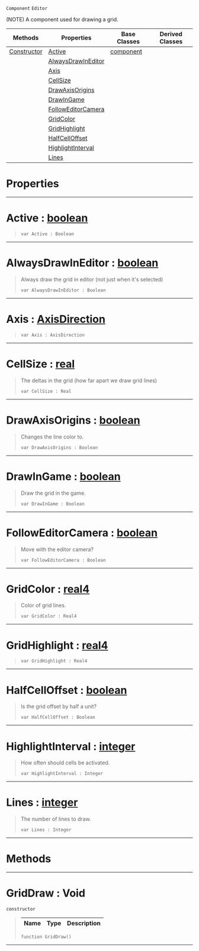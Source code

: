  `Component` `Editor`



(NOTE) A component used for drawing a grid.

|Methods|Properties|Base Classes|Derived Classes|
|---|---|---|---|
|[ Constructor](https://github.com/ArendDanielek/ZeroDocsTest/blob/master/code_reference/class_reference/griddraw.markdown#griddraw-void)|[ Active](https://github.com/ArendDanielek/ZeroDocsTest/blob/master/code_reference/class_reference/griddraw.markdown#active-zero-engine-docum)|[component](https://github.com/ArendDanielek/ZeroDocsTest/blob/master/code_reference/class_reference/component.markdown)| |
| |[ AlwaysDrawInEditor](https://github.com/ArendDanielek/ZeroDocsTest/blob/master/code_reference/class_reference/griddraw.markdown#alwaysdrawineditor-zero)| | |
| |[ Axis](https://github.com/ArendDanielek/ZeroDocsTest/blob/master/code_reference/class_reference/griddraw.markdown#axis-zero-engine-documen)| | |
| |[ CellSize](https://github.com/ArendDanielek/ZeroDocsTest/blob/master/code_reference/class_reference/griddraw.markdown#cellsize-zero-engine-doc)| | |
| |[ DrawAxisOrigins](https://github.com/ArendDanielek/ZeroDocsTest/blob/master/code_reference/class_reference/griddraw.markdown#drawaxisorigins-zero-eng)| | |
| |[ DrawInGame](https://github.com/ArendDanielek/ZeroDocsTest/blob/master/code_reference/class_reference/griddraw.markdown#drawingame-zero-engine-d)| | |
| |[ FollowEditorCamera](https://github.com/ArendDanielek/ZeroDocsTest/blob/master/code_reference/class_reference/griddraw.markdown#followeditorcamera-zero)| | |
| |[ GridColor](https://github.com/ArendDanielek/ZeroDocsTest/blob/master/code_reference/class_reference/griddraw.markdown#gridcolor-zero-engine-do)| | |
| |[ GridHighlight](https://github.com/ArendDanielek/ZeroDocsTest/blob/master/code_reference/class_reference/griddraw.markdown#gridhighlight-zero-engin)| | |
| |[ HalfCellOffset](https://github.com/ArendDanielek/ZeroDocsTest/blob/master/code_reference/class_reference/griddraw.markdown#halfcelloffset-zero-engi)| | |
| |[ HighlightInterval](https://github.com/ArendDanielek/ZeroDocsTest/blob/master/code_reference/class_reference/griddraw.markdown#highlightinterval-zero-e)| | |
| |[ Lines](https://github.com/ArendDanielek/ZeroDocsTest/blob/master/code_reference/class_reference/griddraw.markdown#lines-zero-engine-docume)| | |


 #  Properties


---  
 #  Active : [boolean](https://github.com/ArendDanielek/ZeroDocsTest/blob/master/code_reference/zilch_base_types/boolean.markdown)

> 
> ``` lang=cpp, name=Zilch
> var Active : Boolean


---  
 #  AlwaysDrawInEditor : [boolean](https://github.com/ArendDanielek/ZeroDocsTest/blob/master/code_reference/zilch_base_types/boolean.markdown)

> Always draw the grid in editor (not just when it's selected)
> ``` lang=cpp, name=Zilch
> var AlwaysDrawInEditor : Boolean


---  
 #  Axis : [AxisDirection](https://github.com/ArendDanielek/ZeroDocsTest/blob/master/code_reference/enum_reference.markdown#axisdirection)

> 
> ``` lang=cpp, name=Zilch
> var Axis : AxisDirection


---  
 #  CellSize : [real](https://github.com/ArendDanielek/ZeroDocsTest/blob/master/code_reference/zilch_base_types/real.markdown)

> The deltas in the grid (how far apart we draw grid lines)
> ``` lang=cpp, name=Zilch
> var CellSize : Real


---  
 #  DrawAxisOrigins : [boolean](https://github.com/ArendDanielek/ZeroDocsTest/blob/master/code_reference/zilch_base_types/boolean.markdown)

> Changes the line color to.
> ``` lang=cpp, name=Zilch
> var DrawAxisOrigins : Boolean


---  
 #  DrawInGame : [boolean](https://github.com/ArendDanielek/ZeroDocsTest/blob/master/code_reference/zilch_base_types/boolean.markdown)

> Draw the grid in the game.
> ``` lang=cpp, name=Zilch
> var DrawInGame : Boolean


---  
 #  FollowEditorCamera : [boolean](https://github.com/ArendDanielek/ZeroDocsTest/blob/master/code_reference/zilch_base_types/boolean.markdown)

> Move with the editor camera?
> ``` lang=cpp, name=Zilch
> var FollowEditorCamera : Boolean


---  
 #  GridColor : [real4](https://github.com/ArendDanielek/ZeroDocsTest/blob/master/code_reference/zilch_base_types/real4.markdown)

> Color of grid lines.
> ``` lang=cpp, name=Zilch
> var GridColor : Real4


---  
 #  GridHighlight : [real4](https://github.com/ArendDanielek/ZeroDocsTest/blob/master/code_reference/zilch_base_types/real4.markdown)

> 
> ``` lang=cpp, name=Zilch
> var GridHighlight : Real4


---  
 #  HalfCellOffset : [boolean](https://github.com/ArendDanielek/ZeroDocsTest/blob/master/code_reference/zilch_base_types/boolean.markdown)

> Is the grid offset by half a unit?
> ``` lang=cpp, name=Zilch
> var HalfCellOffset : Boolean


---  
 #  HighlightInterval : [integer](https://github.com/ArendDanielek/ZeroDocsTest/blob/master/code_reference/zilch_base_types/integer.markdown)

> How often should cells be activated.
> ``` lang=cpp, name=Zilch
> var HighlightInterval : Integer


---  
 #  Lines : [integer](https://github.com/ArendDanielek/ZeroDocsTest/blob/master/code_reference/zilch_base_types/integer.markdown)

> The number of lines to draw.
> ``` lang=cpp, name=Zilch
> var Lines : Integer


---  
 #  Methods


---  
 #  GridDraw : Void

 `constructor`

> 
> |Name|Type|Description|
> |---|---|---|
> ``` lang=cpp, name=Zilch
> function GridDraw()
> ``` 


---  
 
  
  
  
  
  
  
  

 